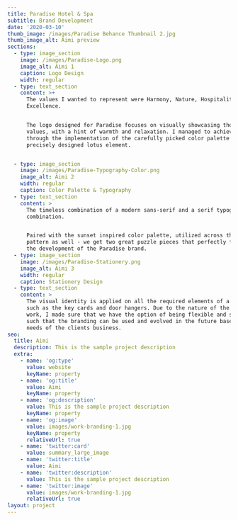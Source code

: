 ```yaml
---
title: Paradise Hotel & Spa
subtitle: Brand Development
date: '2020-03-10'
thumb_image: /images/Paradise Behance Thumbnail 2.jpg
thumb_image_alt: Aimi preview
sections:
  - type: image_section
    image: /images/Paradise-Logo.png
    image_alt: Aimi 1
    caption: Logo Design
    width: regular
  - type: text_section
    content: >+
      The values I wanted to represent were Harmony, Nature, Hospitality and
      Excellence.


      The logo designed for Paradise focuses on visually showcasing those
      values, with a hint of warmth and relaxation. I managed to achieve it
      through the implementation of the carefully picked color palette and
      precisely designed lotus element.


  - type: image_section
    image: /images/Paradise-Typography-Color.png
    image_alt: Aimi 2
    width: regular
    caption: Color Palette & Typography
  - type: text_section
    content: >
      The timeless combination of a modern sans-serif and a serif typography
      combination. 


      Paired with the sunset inspired color palette, utilized across the brand
      pattern as well - we get two great puzzle pieces that perfectly fit into
      the development of the Paradise brand.
  - type: image_section
    image: /images/Paradise-Stationery.png
    image_alt: Aimi 3
    width: regular
    caption: Stationery Design
  - type: text_section
    content: >
      The visual identity is applied on all the required elements of a hotel,
      such as the key cards and door hangers. Due to the nature of the design
      work, I made sure that we have the option of being flexible and scalable,
      such that the branding can be used and evolved in the future based on the
      needs of the clients business.
seo:
  title: Aimi
  description: This is the sample project description
  extra:
    - name: 'og:type'
      value: website
      keyName: property
    - name: 'og:title'
      value: Aimi
      keyName: property
    - name: 'og:description'
      value: This is the sample project description
      keyName: property
    - name: 'og:image'
      value: images/work-branding-1.jpg
      keyName: property
      relativeUrl: true
    - name: 'twitter:card'
      value: summary_large_image
    - name: 'twitter:title'
      value: Aimi
    - name: 'twitter:description'
      value: This is the sample project description
    - name: 'twitter:image'
      value: images/work-branding-1.jpg
      relativeUrl: true
layout: project
---
```

